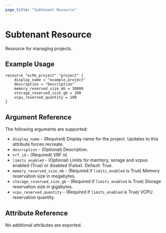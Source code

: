 ```yaml
---
page_title: "Subtenant Resource"
---
```


# Subtenant Resource

Resource for managing projects.

## Example Usage

```hcl
resource "ochk_project" "project" {
	display_name = "example.project"
	description = "Description"
	memory_reserved_size_mb = 30000
	storage_reserved_size_gb = 200
	vcpu_reserved_quantity = 100
}
```

## Argument Reference

The following arguments are supported:

* `display_name` - (Required) Display name for the project. Updates to this attribute forces recreate.
* `description` - (Optional) Description.
* `vrf_id` - (Required) VRF id.
* `limits_enabled` - (Optional) Limits for mamtory, sorage and vcpus enabled (True) or disabled (False). Default: True.
* `memory_reserved_size_mb` - (Required if `limits_enabled` is True) Memory reservation size in megabytes.
* `storage_reserved_size_gb` - (Required if `limits_enabled` is True) Storage reservation size in gigabytes.
* `vcpu_reserved_quantity` - (Required if `limits_enabled` is True) VCPU reservation quantity.
  
## Attribute Reference

No additional attributes are exported. 
 
